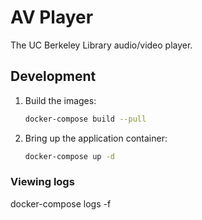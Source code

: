 # AV Player

The UC Berkeley Library audio/video player.

## Development

1. Build the images:

    ```sh
    docker-compose build --pull
    ```  

2. Bring up the application container:

   ```sh
   docker-compose up -d
   ```

### Viewing logs

docker-compose logs -f
